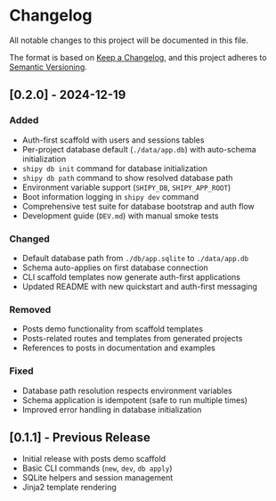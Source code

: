 # Changelog

All notable changes to this project will be documented in this file.

The format is based on [Keep a Changelog](https://keepachangelog.com/en/1.0.0/),
and this project adheres to [Semantic Versioning](https://semver.org/spec/v2.0.0.html).

## [0.2.0] - 2024-12-19

### Added

- Auth-first scaffold with users and sessions tables
- Per-project database default (`./data/app.db`) with auto-schema initialization
- `shipy db init` command for database initialization
- `shipy db path` command to show resolved database path
- Environment variable support (`SHIPY_DB`, `SHIPY_APP_ROOT`)
- Boot information logging in `shipy dev` command
- Comprehensive test suite for database bootstrap and auth flow
- Development guide (`DEV.md`) with manual smoke tests

### Changed

- Default database path from `./db/app.sqlite` to `./data/app.db`
- Schema auto-applies on first database connection
- CLI scaffold templates now generate auth-first applications
- Updated README with new quickstart and auth-first messaging

### Removed

- Posts demo functionality from scaffold templates
- Posts-related routes and templates from generated projects
- References to posts in documentation and examples

### Fixed

- Database path resolution respects environment variables
- Schema application is idempotent (safe to run multiple times)
- Improved error handling in database initialization

## [0.1.1] - Previous Release

- Initial release with posts demo scaffold
- Basic CLI commands (`new`, `dev`, `db apply`)
- SQLite helpers and session management
- Jinja2 template rendering
